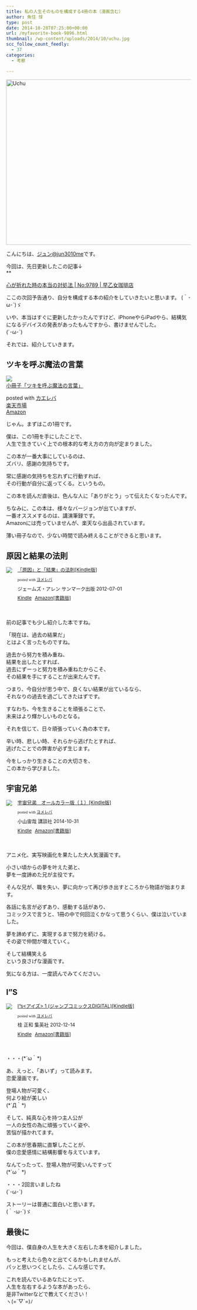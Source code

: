 ```yaml
---
title: 私の人生そのものを構成する4冊の本（漫画含む）
author: 魚住 惇
type: post
date: 2014-10-28T07:25:00+00:00
url: /myfavorite-book-9896.html
thumbnail: /wp-content/uploads/2014/10/uchu.jpg
scc_follow_count_feedly:
  - 37
categories:
  - 考察

---
```

<img decoding="async" loading="lazy" src="/wp-content/uploads/2014/10/uchu.jpg" alt="Uchu" title="uchu.jpg" border="0" width="600" height="451" /><!--more-->

こんにちは、[ジュン@jun3010me][1]です。

今回は、先日更新したこの記事↓  
**</p> 

<a href="http://jun3010.me/kokoro-tsurai-9789.html" target="_blank">心が折れた時の本当の対処法 | No:9789 | 早乙女珈琲店</a>

</b>  
ここの次回予告通り、自分を構成する本の紹介をしていきたいと思います。  
(｀･ω･´)ゞ

いや、本当はすぐに更新したかったんですけど、iPhoneやらiPadやら、結構気になるデバイスの発表があったもんですから、書けませんでした。  
(´･ω･\`)

それでは、紹介していきます。

## ツキを呼ぶ魔法の言葉

<div class="kaerebalink-box">
  <div class="kaerebalink-image">
    <a href="http://hb.afl.rakuten.co.jp/hgc/10ef1d94.c90f9829.10ef1d95.53606a39/?pc=http%3A%2F%2Fitem.rakuten.co.jp%2Ftoyano%2F10000040%2F" rel="nofollow" target="_blank"><img decoding="async" src="http://thumbnail.image.rakuten.co.jp/@0_mall/toyano/cabinet/01360046/01360048/img56669383.jpg?_ex=128x128" style="border: none;" /></a>
  </div>
  <div class="kaerebalink-info">
    <div class="kaerebalink-name">
      <a href="http://hb.afl.rakuten.co.jp/hgc/10ef1d94.c90f9829.10ef1d95.53606a39/?pc=http%3A%2F%2Fitem.rakuten.co.jp%2Ftoyano%2F10000040%2F" rel="nofollow" target="_blank">小冊子「ツキを呼ぶ魔法の言葉」</a></p>
      <div class="kaerebalink-powered-date">
        posted with <a href="http://kaereba.com" rel="nofollow" target="_blank">カエレバ</a>
      </div>
    </div>
    <div class="kaerebalink-detail">
    </div>
    <div class="kaerebalink-link1">
      <div class="shoplinkrakuten">
        <a href="http://hb.afl.rakuten.co.jp/hgc/10ef1d94.c90f9829.10ef1d95.53606a39/?pc=http%3A%2F%2Fsearch.rakuten.co.jp%2Fsearch%2Fmall%2F%25E3%2583%2584%25E3%2582%25AD%25E3%2582%2592%25E5%2591%25BC%25E3%2581%25B6%25E9%25AD%2594%25E6%25B3%2595%25E3%2581%25AE%25E8%25A8%2580%25E8%2591%2589%2F-%2Ff.1-p.1-s.1-sf.0-st.A-v.2%3Fx%3D0%26scid%3Daf_ich_link_urltxt%26m%3Dhttp%3A%2F%2Fm.rakuten.co.jp%2F" rel="nofollow" target="_blank" title="楽天市場" >楽天市場</a>
      </div>
      <div class="shoplinkamazon">
        <a href="http://www.amazon.co.jp/gp/search?keywords=%83c%83L%82%F0%8C%C4%82%D4%96%82%96%40%82%CC%8C%BE%97t&#038;__mk_ja_JP=%83J%83%5E%83J%83i&#038;tag=jn050191-22" rel="nofollow" target="_blank" title="アマゾン" >Amazon</a>
      </div>
    </div>
  </div>
  <div class="booklink-footer" style="clear: left">
  </div>
</div>

じゃん。まずはこの1冊です。

僕は、この1冊を手にしたことで、  
人生で生きていく上での根本的な考え方の方向が定まりました。

この本が一番大事にしているのは、  
ズバリ、<span class="b">感謝の気持ち</span>です。

常に感謝の気持ちを忘れずに行動すれば、  
その行動が自分に返ってくる。というもの。

この本を読んだ直後は、色んな人に「ありがとう」って伝えたくなったんです。

ちなみに、この本は、様々なバージョンが出ていますが、  
一番オススメするのは、<span class="futoaka">講演筆録</span>です。  
Amazonには売っていませんが、楽天なら出品されています。

薄い冊子なので、少ない時間で読み終えることができると思います。

## 原因と結果の法則

<div class="booklink-box" style="text-align:left;padding-bottom:20px;font-size:small;/zoom: 1;overflow: hidden;">
  <div class="booklink-image" style="float:left;margin:0 15px 10px 0;">
    <a href="http://www.amazon.co.jp/exec/obidos/asin/B008BCC9YO/jn050191-22/" name="booklink" rel="nofollow" target="_blank"><img decoding="async" src="http://ecx.images-amazon.com/images/I/512bcslmgxL._SL160_.jpg" style="border: none;" /></a>
  </div>
  <div class="booklink-info" style="line-height:120%;/zoom: 1;overflow: hidden;">
    <div class="booklink-name" style="margin-bottom:10px;line-height:120%">
      <a href="http://www.amazon.co.jp/exec/obidos/asin/B008BCC9YO/jn050191-22/" rel="nofollow" name="booklink" target="_blank">「原因」と「結果」の法則[Kindle版]</a></p>
      <div class="booklink-powered-date" style="font-size:8pt;margin-top:5px;font-family:verdana;line-height:120%">
        posted with <a href="http://yomereba.com" rel="nofollow" target="_blank">ヨメレバ</a>
      </div>
    </div>
    <div class="booklink-detail" style="margin-bottom:5px;">
      ジェームズ・アレン サンマーク出版 2012-07-01
    </div>
    <div class="booklink-link2" style="margin-top:10px;">
      <div class="shoplinkkindle" style="display:inline;margin-right:5px">
        <a href="http://www.amazon.co.jp/exec/obidos/ASIN/B008BCC9YO/jn050191-22/" rel="nofollow" target="_blank" >Kindle</a>
      </div>
      <div class="shoplinkamazon" style="display:inline;margin-right:5px">
        <a href="http://www.amazon.co.jp/exec/obidos/ASIN/4763195093/jn050191-22/" rel="nofollow" target="_blank" title="アマゾン" >Amazon[書籍版]</a>
      </div></p>
    </div>
  </div>
  <div class="booklink-footer" style="clear: left">
  </div>
</div>

前の記事でも少し紹介した本ですね。

「現在は、過去の結果だ」  
とはよく言ったものですね。

過去から努力を積み重ね、  
結果を出したとすれば、  
過去にずーっと努力を積み重ねたからこそ、  
その結果を手にすることが出来たんです。

つまり、今自分が思う中で、良くない結果が出ているなら、  
それなりの過去を過ごしてきたはずです。

すなわち、今を生きることを頑張ることで、  
未来はより輝かしいものとなる。

それを信じて、日々頑張っていく為の本です。

辛い時、悲しい時、それらから逃げたとすれば、  
逃げたことでの弊害が必ず生じます。

今をしっかり生きることの大切さを、  
この本から学びました。

## 宇宙兄弟

<div class="booklink-box" style="text-align:left;padding-bottom:20px;font-size:small;/zoom: 1;overflow: hidden;">
  <div class="booklink-image" style="float:left;margin:0 15px 10px 0;">
    <a href="http://www.amazon.co.jp/exec/obidos/asin/B00OJRLZ86/jn050191-22/" name="booklink" rel="nofollow" target="_blank"><img decoding="async" src="http://ecx.images-amazon.com/images/I/5153jI5WozL._SL160_.jpg" style="border: none;" /></a>
  </div>
  <div class="booklink-info" style="line-height:120%;/zoom: 1;overflow: hidden;">
    <div class="booklink-name" style="margin-bottom:10px;line-height:120%">
      <a href="http://www.amazon.co.jp/exec/obidos/asin/B00OJRLZ86/jn050191-22/" rel="nofollow" name="booklink" target="_blank">宇宙兄弟　オールカラー版（１）[Kindle版]</a></p>
      <div class="booklink-powered-date" style="font-size:8pt;margin-top:5px;font-family:verdana;line-height:120%">
        posted with <a href="http://yomereba.com" rel="nofollow" target="_blank">ヨメレバ</a>
      </div>
    </div>
    <div class="booklink-detail" style="margin-bottom:5px;">
      小山宙哉 講談社 2014-10-31
    </div>
    <div class="booklink-link2" style="margin-top:10px;">
      <div class="shoplinkkindle" style="display:inline;margin-right:5px">
        <a href="http://www.amazon.co.jp/exec/obidos/ASIN/B00OJRLZ86/jn050191-22/" rel="nofollow" target="_blank" >Kindle</a>
      </div>
      <div class="shoplinkamazon" style="display:inline;margin-right:5px">
        <a href="http://www.amazon.co.jp/gp/search?keywords=%89F%92%88%8CZ%92%ED%81%40%83I%81%5B%83%8B%83J%83%89%81%5B%94%C5%81i%82P%81j&#038;__mk_ja_JP=%83J%83%5E%83J%83i&#038;url=search-alias%3Dstripbooks&#038;tag=jn050191-22" rel="nofollow" target="_blank" title="アマゾン" >Amazon[書籍版]</a>
      </div></p>
    </div>
  </div>
  <div class="booklink-footer" style="clear: left">
  </div>
</div>

アニメ化、実写映画化を果たした大人気漫画です。

小さい頃からの夢を叶えた弟と、  
夢を一度諦めた兄が主役です。

そんな兄が、職を失い、夢に向かって再び歩き出すところから物語が始まります。

各話に名言が必ずあり、感動する話があり、  
コミックスで言うと、1冊の中で何回泣くかなって思うくらい、僕は泣いていました。

夢を諦めずに、実現するまで努力を続ける。  
その姿で仲間が増えていく。

そして結構<span class="b">笑える</span>  
という良さげな漫画です。

気になる方は、一度読んでみてください。

## I&#8221;S

<div class="booklink-box" style="text-align:left;padding-bottom:20px;font-size:small;/zoom: 1;overflow: hidden;">
  <div class="booklink-image" style="float:left;margin:0 15px 10px 0;">
    <a href="http://www.amazon.co.jp/exec/obidos/asin/B00AENH33A/jn050191-22/" name="booklink" rel="nofollow" target="_blank"><img decoding="async" src="http://ecx.images-amazon.com/images/I/51dPAFTTSCL._SL160_.jpg" style="border: none;" /></a>
  </div>
  <div class="booklink-info" style="line-height:120%;/zoom: 1;overflow: hidden;">
    <div class="booklink-name" style="margin-bottom:10px;line-height:120%">
      <a href="http://www.amazon.co.jp/exec/obidos/asin/B00AENH33A/jn050191-22/" rel="nofollow" name="booklink" target="_blank">I”s<アイズ> 1 (ジャンプコミックスDIGITAL)[Kindle版]</a></p>
      <div class="booklink-powered-date" style="font-size:8pt;margin-top:5px;font-family:verdana;line-height:120%">
        posted with <a href="http://yomereba.com" rel="nofollow" target="_blank">ヨメレバ</a>
      </div>
    </div>
    <div class="booklink-detail" style="margin-bottom:5px;">
      桂 正和 集英社 2012-12-14
    </div>
    <div class="booklink-link2" style="margin-top:10px;">
      <div class="shoplinkkindle" style="display:inline;margin-right:5px">
        <a href="http://www.amazon.co.jp/exec/obidos/ASIN/B00AENH33A/jn050191-22/" rel="nofollow" target="_blank" >Kindle</a>
      </div>
      <div class="shoplinkamazon" style="display:inline;margin-right:5px">
        <a href="http://www.amazon.co.jp/exec/obidos/ASIN/4088770099/jn050191-22/" rel="nofollow" target="_blank" title="アマゾン" >Amazon[書籍版]</a>
      </div></p>
    </div>
  </div>
  <div class="booklink-footer" style="clear: left">
  </div>
</div>

・・・(\*´ω｀\*)

あ、えっと、「あいず」って読みます。  
恋愛漫画です。

登場人物が可愛く、  
何より絵が美しい  
(\*´Д｀\*)

そして、純真な心を持つ主人公が  
一人の女性の為に頑張っていく姿や、  
苦悩が描かれてます。

この本が思春期に直撃したことが、  
僕の恋愛感情に結構影響を与えています。

なんてったって、登場人物が可愛いんですって  
(\*´ω｀\*)

・・・2回言いましたね  
(´･ω･\`)

ストーリーは普通に面白いと思います。  
(｀･ω･´)ゞ

## 最後に

今回は、僕自身の人生を大きく左右した本を紹介しました。

もっと考えたら色々と出てくるかもしれませんが、  
パッと思いつくとしたら、こんな感じです。

これを読んでいるあなたにとって、  
人生を左右するような本があったら、  
是非Twitterなどで教えてください！  
ヽ(=´▽\`=)ﾉ

 [1]: https://twitter.com/jun3010me